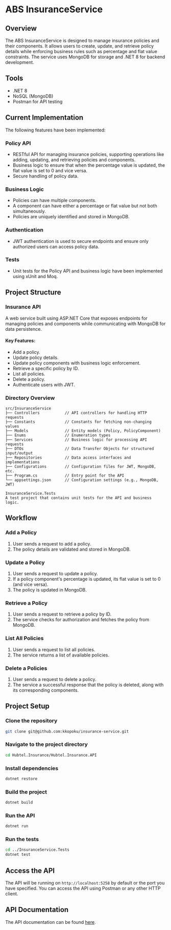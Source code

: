 # ABS InsuranceService

## Overview
The ABS InsuranceService is designed to manage insurance policies and their components. It allows users to create, update, and retrieve policy details while enforcing business rules such as percentage and flat value constraints. The service uses MongoDB for storage and .NET 8 for backend development.

## Tools
- .NET 8
- NoSQL (MongoDB)
- Postman for API testing

## Current Implementation
The following features have been implemented:

### Policy API
- RESTful API for managing insurance policies, supporting operations like adding, updating, and retrieving policies and components.
- Business logic to ensure that when the percentage value is updated, the flat value is set to 0 and vice versa.
- Secure handling of policy data.

### Business Logic
- Policies can have multiple components.
- A component can have either a percentage or flat value but not both simultaneously.
- Policies are uniquely identified and stored in MongoDB.

### Authentication
- JWT authentication is used to secure endpoints and ensure only authorized users can access policy data.

### Tests
- Unit tests for the Policy API and business logic have been implemented using xUnit and Moq.

## Project Structure
### Insurance API
A web service built using ASP.NET Core that exposes endpoints for managing policies and components while communicating with MongoDB for data persistence.

#### Key Features:
- Add a policy.
- Update policy details.
- Update policy components with business logic enforcement.
- Retrieve a specific policy by ID.
- List all policies.
- Delete a policy.
- Authenticate users with JWT.

### Directory Overview
```
src/InsuranceService
├── Controllers           // API controllers for handling HTTP requests
├── Constants             // Constants for fetching non-changing values
├── Models                // Entity models (Policy, PolicyComponent)
├── Enums                 // Enumeration types
├── Services              // Business logic for processing API requests
├── DTOs                  // Data Transfer Objects for structured input/output
├── Repositories          // Data access interfaces and implementations
├── Configurations        // Configuration files for JWT, MongoDB, etc.
├── Program.cs            // Entry point for the API
└── appsettings.json      // Configuration settings (e.g., MongoDB, JWT)

InsuranceService.Tests
A test project that contains unit tests for the API and business logic.
```

## Workflow
### Add a Policy
1. User sends a request to add a policy.
2. The policy details are validated and stored in MongoDB.

### Update a Policy
1. User sends a request to update a policy.
2. If a policy component's percentage is updated, its flat value is set to 0 (and vice versa).
3. The policy is updated in MongoDB.

### Retrieve a Policy
1. User sends a request to retrieve a policy by ID.
2. The service checks for authorization and fetches the policy from MongoDB.

### List All Policies
1. User sends a request to list all policies.
2. The service returns a list of available policies.

### Delete a Policies
1. User sends a request to delete a policy.
2. The service a successful response that the policy is deleted, along with its corresponding components.

## Project Setup
### Clone the repository
```sh
git clone git@github.com:kkopoku/insurance-service.git
```

### Navigate to the project directory
```sh
cd Hubtel.Insurance/Hubtel.Insurance.API
```

### Install dependencies
```sh
dotnet restore
```

### Build the project
```sh
dotnet build
```

### Run the API
```sh
dotnet run
```

### Run the tests
```sh
cd ../InsuranceService.Tests
dotnet test
```

## Access the API
The API will be running on `http://localhost:5258` by default or the port you have specified. You can access the API using Postman or any other HTTP client.

## API Documentation
The API documentation can be found [here](https://documenter.getpostman.com/view/23488284/2sAYdoGTev).

